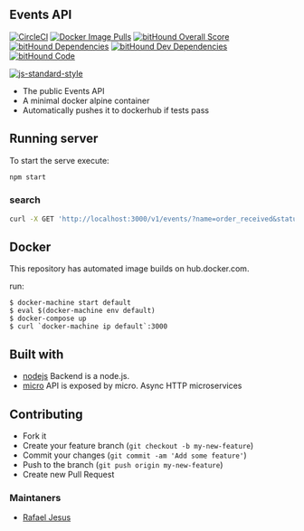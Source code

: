 ## Events API

[![CircleCI](https://circleci.com/gh/rafaeljesus/events-api/tree/master.svg?style=svg)](https://circleci.com/gh/rafaeljesus/events-api/tree/master)
[![Docker Image Pulls](https://img.shields.io/docker/pulls/rafaeljesus/events-api.svg)](https://hub.docker.com/r/rafaeljesus/events-api/)
[![bitHound Overall Score](https://www.bithound.io/github/rafaeljesus/events-api/badges/score.svg)](https://www.bithound.io/github/rafaeljesus/events-api)
[![bitHound Dependencies](https://www.bithound.io/github/rafaeljesus/events-api/badges/dependencies.svg)](https://www.bithound.io/github/rafaeljesus/events-api/master/dependencies/npm)
[![bitHound Dev Dependencies](https://www.bithound.io/github/rafaeljesus/events-api/badges/devDependencies.svg)](https://www.bithound.io/github/rafaeljesus/events-api/master/dependencies/npm)
[![bitHound Code](https://www.bithound.io/github/rafaeljesus/events-api/badges/code.svg)](https://www.bithound.io/github/rafaeljesus/events-api)

[![js-standard-style](https://cdn.rawgit.com/feross/standard/master/badge.svg)](https://github.com/rafaeljesus/events-api)

* The public Events API
* A minimal docker alpine container
* Automatically pushes it to dockerhub if tests pass

## Running server
To start the serve execute:
```bash
npm start
```

### search
```bash
curl -X GET 'http://localhost:3000/v1/events/?name=order_received&status=error&page=2&page_size=25'
```

## Docker
This repository has automated image builds on hub.docker.com.

run:
```
$ docker-machine start default
$ eval $(docker-machine env default)
$ docker-compose up
$ curl `docker-machine ip default`:3000
```

## Built with
- [nodejs](https://https://nodejs.org) Backend is a node.js.
- [micro](https://github.com/zeithq/micro) API is exposed by micro. Async HTTP microservices

## Contributing
- Fork it
- Create your feature branch (`git checkout -b my-new-feature`)
- Commit your changes (`git commit -am 'Add some feature'`)
- Push to the branch (`git push origin my-new-feature`)
- Create new Pull Request

### Maintaners

* [Rafael Jesus](https://github.com/rafaeljesus)
